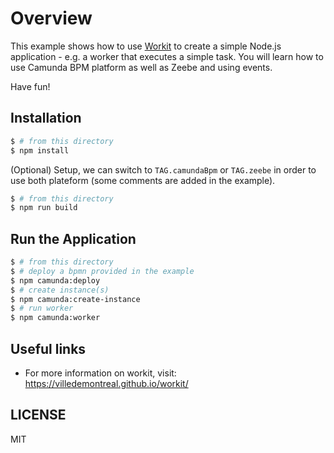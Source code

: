 # Overview

This example shows how to use [Workit](https://villedemontreal.github.io/workit/) to create a simple Node.js application - e.g. a worker that executes a simple task. You will learn how to use Camunda BPM platform as well as Zeebe and using events.

Have fun!

## Installation

```sh
$ # from this directory
$ npm install
```

(Optional) Setup, we can switch to `TAG.camundaBpm` or `TAG.zeebe` in order to use both plateform (some comments are added in the example).

```sh
$ # from this directory
$ npm run build
```

## Run the Application

```sh
$ # from this directory
$ # deploy a bpmn provided in the example
$ npm camunda:deploy
$ # create instance(s)
$ npm camunda:create-instance
$ # run worker
$ npm camunda:worker
```

## Useful links
- For more information on workit, visit: <https://villedemontreal.github.io/workit/>

## LICENSE

MIT
